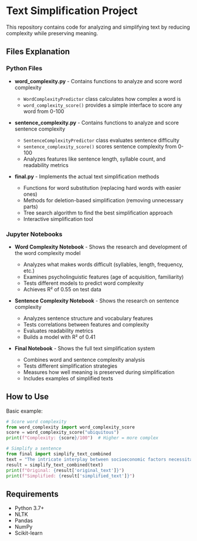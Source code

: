 # Text Simplification Project

This repository contains code for analyzing and simplifying text by reducing complexity while preserving meaning.

## Files Explanation

### Python Files

- **word_complexity.py** - Contains functions to analyze and score word complexity
  - `WordComplexityPredictor` class calculates how complex a word is
  - `word_complexity_score()` provides a simple interface to score any word from 0-100

- **sentence_complexity.py** - Contains functions to analyze and score sentence complexity
  - `SentenceComplexityPredictor` class evaluates sentence difficulty
  - `sentence_complexity_score()` scores sentence complexity from 0-100
  - Analyzes features like sentence length, syllable count, and readability metrics

- **final.py** - Implements the actual text simplification methods
  - Functions for word substitution (replacing hard words with easier ones)
  - Methods for deletion-based simplification (removing unnecessary parts)
  - Tree search algorithm to find the best simplification approach
  - Interactive simplification tool

### Jupyter Notebooks

- **Word Complexity Notebook** - Shows the research and development of the word complexity model
  - Analyzes what makes words difficult (syllables, length, frequency, etc.)
  - Examines psycholinguistic features (age of acquisition, familiarity)
  - Tests different models to predict word complexity
  - Achieves R² of 0.55 on test data

- **Sentence Complexity Notebook** - Shows the research on sentence complexity
  - Analyzes sentence structure and vocabulary features
  - Tests correlations between features and complexity
  - Evaluates readability metrics
  - Builds a model with R² of 0.41

- **Final Notebook** - Shows the full text simplification system
  - Combines word and sentence complexity analysis
  - Tests different simplification strategies
  - Measures how well meaning is preserved during simplification
  - Includes examples of simplified texts

## How to Use

Basic example:

```python
# Score word complexity
from word_complexity import word_complexity_score
score = word_complexity_score("ubiquitous")
print(f"Complexity: {score}/100")  # Higher = more complex

# Simplify a sentence
from final import simplify_text_combined
text = "The intricate interplay between socioeconomic factors necessitates a multifaceted approach."
result = simplify_text_combined(text)
print(f"Original: {result['original_text']}")
print(f"Simplified: {result['simplified_text']}")
```

## Requirements

- Python 3.7+
- NLTK
- Pandas
- NumPy
- Scikit-learn
